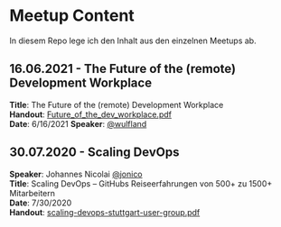 # Meetup Content

In diesem Repo lege ich den Inhalt aus den einzelnen Meetups ab.

## 16.06.2021 - The Future of the (remote) Development Workplace
__Title__: The Future of the (remote) Development Workplace  
__Handout__: [Future_of_the_dev_workplace.pdf](doc/Future_of_the_dev_workplace.pdf)  
__Date__: 6/16/2021
__Speaker__: [@wulfland](https://github.com/wulfland)  

## 30.07.2020 - Scaling DevOps
__Speaker__: Johannes Nicolai [@jonico](https://github.com/jonico)  
__Title__: Scaling DevOps – GitHubs Reiseerfahrungen von 500+ zu 1500+ Mitarbeitern  
__Date__: 7/30/2020  
__Handout__: [scaling-devops-stuttgart-user-group.pdf](doc/scaling-devops-stuttgart-user-group.pdf)  

